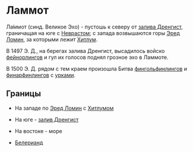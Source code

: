 # Ламмот

Ла́ммот (синд. Великое Эхо) - пустошь к северу от
[залива Дренгист](Дренгист.md), граничащая на юге с [Неврастом](Невраст.md); с
запада возвышаются горы [Эред Ломин](Эред%20Ломин.md), за которыми лежит
[Хитлум](Хитлум.md).

В 1497 Э. Д., на берегах залива Дренгист, высадилось войско
[фейнорлингов](Народы/фейнорлинги.md) и гул их голосов поднял грозное эхо в
Ламмоте.

В 1500 Э. Д. рядом с тем краем произошла Битва
[фингольфинлингов](Народы/фингольфинлинги.md) и
[финарфинлингов](Народы/финарфинлинги.md) с [урками](Народы/урки.md).

## Границы

*   На западе по [Эред Ломин](Эред%20Ломин.md) с [Хитлумом](Хитлум.md)
*   На юге - [залив Дренгист](Дренгист.md)
*   На востоке - море


*   [Белерианд](index.md)
